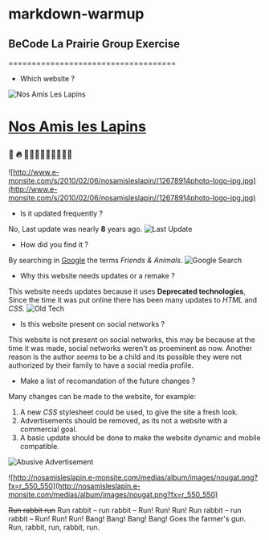 # markdown-warmup

## BeCode La Prairie Group Exercise
====================================

 - Which website ?

![Nos Amis Les Lapins](/home/mario/Pictures/1.png)

[<h1>Nos Amis les Lapins](http://nosamisleslapin.e-monsite.com/)

### :shit: :fire: :rabbit::rabbit::rabbit::rabbit::rabbit::rabbit::rabbit::fire::shit:
![http://www.e-monsite.com/s/2010/02/06/nosamisleslapin//12678914photo-logo-jpg.jpg](http://www.e-monsite.com/s/2010/02/06/nosamisleslapin//12678914photo-logo-jpg.jpg)


 - Is it updated frequently ?
 
 No, Last update was nearly **8** years ago.
![Last Update](/home/mario/Pictures/5.png)

 - How did you find it ?
 
 By searching in [Google](http://google.com) the terms *Friends & Animals*.
![Google Search](/home/mario/Pictures/4.png) 

 - Why this website needs updates or a remake ?
 
 This website needs updates because it uses **Deprecated technologies**, Since the time it was put online there has been many updates to *HTML* and *CSS*.
![Old Tech](/home/mario/Pictures/2.png)

 - Is this website present on social networks ?
 
 This website is not present on social networks, this may be because at the time it was made, social networks weren't as proeminent as now. Another reason is the author *seems* to be a child and its possible they were not authorized by their family to have a social media profile.

 - Make a list of recomandation of the future changes ?
 
 Many changes can be made to the website, for example:
 1. A new *CSS* stylesheet could be used, to give the site a fresh look.
 1. Advertisements should be removed, as its not a website with a commercial goal.
 1. A basic update should be done to make the website dynamic and mobile compatible.

![Abusive Advertisement](/home/mario/Pictures/3.png)


![http://nosamisleslapin.e-monsite.com/medias/album/images/nougat.png?fx=r_550_550](http://nosamisleslapin.e-monsite.com/medias/album/images/nougat.png?fx=r_550_550)

~~Run rabbit run~~
Run rabbit – run rabbit – Run! Run! Run!
Run rabbit – run rabbit – Run! Run! Run!
Bang! Bang! Bang! Bang!
Goes the farmer's gun.
Run, rabbit, run, rabbit, run.
